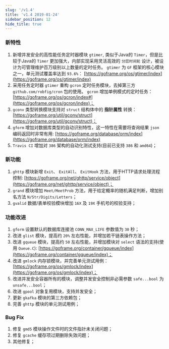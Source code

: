 ```yaml
---
slug: '/v1.4'
title: 'v1.4 2019-01-24'
sidebar_position: 12
hide_title: true
---
```


### 新特性

1. 新增并发安全的高性能任务定时器模块 `gtimer`, 类似于Java的 `Timer`，但是比较于Java的 `Timer` 更加强大，内部实现采用灵活高效的 `分层时间轮` 设计，被设计为可管理维护百万级别以上数量的定时任务。 `gtimer` 为 `GF` 框架的核心模块之一，单元测试覆盖率达到 `93.6%`： [https://goframe.org/os/gtimer/index](https://goframe.org/os/gtimer/index)
2. 采用任务定时器 `gtimer` 重构 `gcron` 定时任务模块，去掉第三方 `github.com/robfig/cron` 包的使用。 `gcron` 增加单例模式的定时任务： [https://goframe.org/os/gcron/index#](https://goframe.org/os/gcron/index)；
3. `gconv` 类型转换模块支持对 `struct` 结构体中的 **指针属性** 转换： [https://goframe.org/util/gconv/struct](https://goframe.org/util/gconv/struct)；
4. `gform` 增加对数据库类型的自动识别特性，这一特性在需要将查询结果 `json` 编码返回时非常有用: [https://goframe.org/database/orm/index](https://goframe.org/database/orm/index)
5. `Travis CI` 增加对 `386` 架构的自动化测试支持(目前已支持 `386` 和 `amd64`)；

### 新功能

1. `ghttp` 模块新增 `Exit`、 `ExitAll`、 `ExitHook` 方法，用于HTTP请求处理流程控制: [https://goframe.org/net/ghttp/service/object](https://goframe.org/net/ghttp/service/object)；
2. `grand` 模块增加 `Meet/MeetProb` 方法，用于给定概率的随机满足判断，增加别名方法 `N/Str/Digits/Letters`；
3. `gvalid` 数据/表单校验模块增加 `16X` 及 `19X` 手机号的校验支持；

### 功能改进

1. `gform` 设置默认的数据库连接池 `CONN_MAX_LIFE` 参数值为 `30` 秒；
2. 改进 `glist` 模块，提高约 `20%` 左右性能，并增加若干链表操作方法；
3. 改进 `gqueue` 模块，提高约 `50` 左右性能，并增加模块对 `select` 语法的支持(使用 `Queue.C`): [https://goframe.org/container/gqueue/index](https://goframe.org/container/gqueue/index)；
4. 改进 `gmlock` 内存锁模块，并完善单元测试用例： [https://goframe.org/os/gmlock/index](https://goframe.org/os/gmlock/index)；
5. 改进并发安全容器所有的模块，调整并发安全控制非必需参数 `safe...bool` 为 `unsafe...bool`；
6. 改进 `gpool` 对象复用模块，支持并发安全；
7. 更新 `gkafka` 模块的第三方依赖包；
8. 完善 `ghttp` 模块的单元测试用例；

### Bug Fix

1. 修复 `gmd5` 模块操作文件时的文件指针未关闭问题；
2. 修复 `gcache` 缓存项过期删除失效问题；
3. 其他修复；